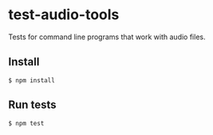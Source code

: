 test-audio-tools
================

Tests for command line programs that work with audio files.

## Install

    $ npm install

## Run tests

    $ npm test
